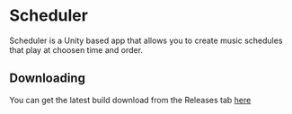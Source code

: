 # Scheduler
Scheduler is a Unity based app that allows you to create music schedules that play at choosen time and order.

## Downloading
You can get the latest build download from the Releases tab [here](https://github.com/Polper13/Scheduler/releases)
